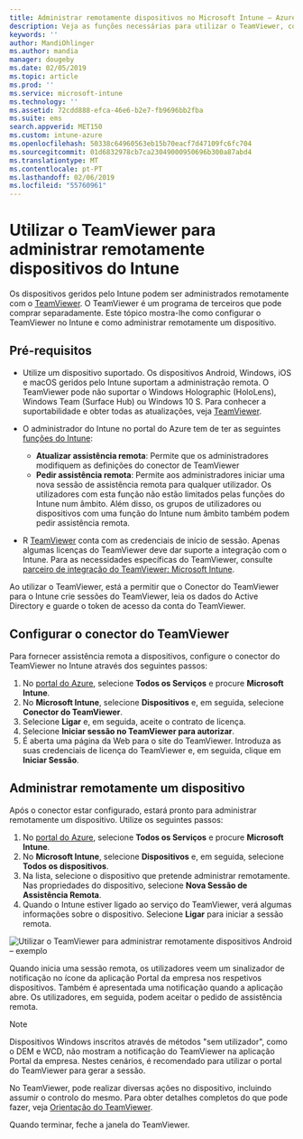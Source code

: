 ```yaml
---
title: Administrar remotamente dispositivos no Microsoft Intune – Azure | Microsoft Docs
description: Veja as funções necessárias para utilizar o TeamViewer, como instalar o conector do TeamViewer e orientação passo a passo para administrar remotamente dispositivos com o Microsoft Intune no portal do Azure
keywords: ''
author: MandiOhlinger
ms.author: mandia
manager: dougeby
ms.date: 02/05/2019
ms.topic: article
ms.prod: ''
ms.service: microsoft-intune
ms.technology: ''
ms.assetid: 72cdd888-efca-46e6-b2e7-fb9696bb2fba
ms.suite: ems
search.appverid: MET150
ms.custom: intune-azure
ms.openlocfilehash: 50338c64960563eb15b70eacf7d47109fc6fc704
ms.sourcegitcommit: 01d6832978cb7ca23049000950696b300a87abd4
ms.translationtype: MT
ms.contentlocale: pt-PT
ms.lasthandoff: 02/06/2019
ms.locfileid: "55760961"
---
```

# <a name="use-teamviewer-to-remotely-administer-intune-devices"></a>Utilizar o TeamViewer para administrar remotamente dispositivos do Intune

Os dispositivos geridos pelo Intune podem ser administrados remotamente com o [TeamViewer](https://www.teamviewer.com). O TeamViewer é um programa de terceiros que pode comprar separadamente. Este tópico mostra-lhe como configurar o TeamViewer no Intune e como administrar remotamente um dispositivo. 

## <a name="prerequisites"></a>Pré-requisitos

- Utilize um dispositivo suportado. Os dispositivos Android, Windows, iOS e macOS geridos pelo Intune suportam a administração remota. O TeamViewer pode não suportar o Windows Holographic (HoloLens), Windows Team (Surface Hub) ou Windows 10 S. Para conhecer a suportabilidade e obter todas as atualizações, veja [TeamViewer](https://www.teamviewer.com).

- O administrador do Intune no portal do Azure tem de ter as seguintes [funções do Intune](role-based-access-control.md):  

    - **Atualizar assistência remota**: Permite que os administradores modifiquem as definições do conector de TeamViewer
    - **Pedir assistência remota**: Permite aos administradores iniciar uma nova sessão de assistência remota para qualquer utilizador. Os utilizadores com esta função não estão limitados pelas funções do Intune num âmbito. Além disso, os grupos de utilizadores ou dispositivos com uma função do Intune num âmbito também podem pedir assistência remota. 

- R [TeamViewer](https://www.teamviewer.com) conta com as credenciais de início de sessão. Apenas algumas licenças do TeamViewer deve dar suporte a integração com o Intune. Para as necessidades específicas do TeamViewer, consulte [parceiro de integração do TeamViewer: Microsoft Intune](https://www.teamviewer.com/integrations/microsoft-intune/).

Ao utilizar o TeamViewer, está a permitir que o Conector do TeamViewer para o Intune crie sessões do TeamViewer, leia os dados do Active Directory e guarde o token de acesso da conta do TeamViewer.

## <a name="configure-the-teamviewer-connector"></a>Configurar o conector do TeamViewer

Para fornecer assistência remota a dispositivos, configure o conector do TeamViewer no Intune através dos seguintes passos:

1. No [portal do Azure](https://portal.azure.com), selecione **Todos os Serviços** e procure **Microsoft Intune**.
2. No **Microsoft Intune**, selecione **Dispositivos** e, em seguida, selecione **Conector do TeamViewer**.
3. Selecione **Ligar** e, em seguida, aceite o contrato de licença.
4. Selecione **Iniciar sessão no TeamViewer para autorizar**.
5. É aberta uma página da Web para o site do TeamViewer. Introduza as suas credenciais de licença do TeamViewer e, em seguida, clique em **Iniciar Sessão**.

## <a name="remotely-administer-a-device"></a>Administrar remotamente um dispositivo

Após o conector estar configurado, estará pronto para administrar remotamente um dispositivo. Utilize os seguintes passos: 

1. No [portal do Azure](https://portal.azure.com), selecione **Todos os Serviços** e procure **Microsoft Intune**.
2. No **Microsoft Intune**, selecione **Dispositivos** e, em seguida, selecione **Todos os dispositivos**.
3. Na lista, selecione o dispositivo que pretende administrar remotamente. Nas propriedades do dispositivo, selecione **Nova Sessão de Assistência Remota**.
4. Quando o Intune estiver ligado ao serviço do TeamViewer, verá algumas informações sobre o dispositivo. Selecione **Ligar** para iniciar a sessão remota.

![Utilizar o TeamViewer para administrar remotamente dispositivos Android – exemplo](./media/android-teamviewer.png)

Quando inicia uma sessão remota, os utilizadores veem um sinalizador de notificação no ícone da aplicação Portal da empresa nos respetivos dispositivos. Também é apresentada uma notificação quando a aplicação abre. Os utilizadores, em seguida, podem aceitar o pedido de assistência remota.

> [!NOTE]
> Dispositivos Windows inscritos através de métodos "sem utilizador", como o DEM e WCD, não mostram a notificação do TeamViewer na aplicação Portal da empresa. Nestes cenários, é recomendado para utilizar o portal do TeamViewer para gerar a sessão.

No TeamViewer, pode realizar diversas ações no dispositivo, incluindo assumir o controlo do mesmo. Para obter detalhes completos do que pode fazer, veja [Orientação do TeamViewer](https://www.teamviewer.com/support/documents/).

Quando terminar, feche a janela do TeamViewer.
